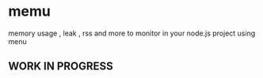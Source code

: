 # memu 
memory usage , leak , rss and more to  monitor in your node.js project using menu

## WORK IN PROGRESS
